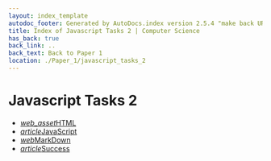 ```yaml
---
layout: index_template
autodoc_footer: Generated by AutoDocs.index version 2.5.4 "make back URLs relative" ⓒ Starwort, 2020
title: Index of Javascript Tasks 2 | Computer Science
has_back: true
back_link: ..
back_text: Back to Paper 1
location: ./Paper_1/javascript_tasks_2
---
```


# **Javascript Tasks 2**

- <a href='./HTML.js'><i title='JS file' class="material-icons">web_asset</i>HTML</a>
- <a href='./JavaScript.html'><i title='MD file' class="material-icons">article</i>JavaScript</a>
- <a href='./MarkDown.html'><i title='HTML file' class="material-icons">web</i>MarkDown</a>
- <a href='./success.html'><i title='MD file' class="material-icons">article</i>Success</a>
